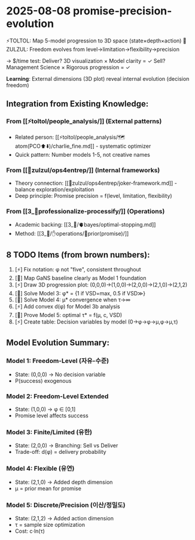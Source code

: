 # 2025-08-08 promise-precision-evolution

⚡TOLTOL: Map 5-model progression to 3D space (state×depth×action)
🧲ZULZUL: Freedom evolves from level→limitation→flexibility→precision

→ $/time test:
  Deliver? 3D visualization × Model clarity = ✓
  Sell? Management Science × Rigorous progression = ✓

**Learning**: External dimensions (3D plot) reveal internal evolution (decision freedom)

## Integration from Existing Knowledge:

### From [[⚡toltol/people_analysis/]] (External patterns)
- Related person: [[⚡toltol/people_analysis/🗺️atom(PCO⬆️⬇️)/charlie_fine.md]] - systematic optimizer
- Quick pattern: Number models 1-5, not creative names
 
### From [[🧲zulzul/ops4entrep/]] (Internal frameworks)  
- Theory connection: [[🧲zulzul/ops4entrep/joker-framework.md]] - balance exploration/exploitation
- Deep principle: Promise precision = f(level, limitation, flexibility)

### From [[3_🐅professionalize-processify/]] (Operations)
- Academic backing: [[3_🐅/🫀bayes/optimal-stopping.md]]
- Method: [[3_🐅/✋operations/🤙prior(promise)/]]

## 8 TODO Items (from brown numbers):

1. [⚡] Fix notation: φ not "five", consistent throughout
2. [🧲] Map GaNS baseline clearly as Model 1 foundation
3. [⚡] Draw 3D progression plot: (0,0,0)→(1,0,0)→(2,0,0)→(2,1,0)→(2,1,2)
4. [🧲] Solve Model 3: φ* = {1 if VSD=max, 0.5 if VSD≫}
5. [🧲] Solve Model 4: μ* convergence when τ→∞
6. [⚡] Add convex d(φ) for Model 3b analysis
7. [🧲] Prove Model 5: optimal τ* = f(μ, c, VSD)
8. [⚡] Create table: Decision variables by model (0→φ→φ→μ,φ→μ,τ)

## Model Evolution Summary:

### Model 1: Freedom-Level (자유-수준)
- State: (0,0,0) → No decision variable
- P(success) exogenous

### Model 2: Freedom-Level Extended  
- State: (1,0,0) → φ ∈ [0,1]
- Promise level affects success

### Model 3: Finite/Limited (유한)
- State: (2,0,0) → Branching: Sell vs Deliver
- Trade-off: d(φ) = delivery probability

### Model 4: Flexible (유연)
- State: (2,1,0) → Added depth dimension
- μ = prior mean for promise

### Model 5: Discrete/Precision (이산/정밀도)
- State: (2,1,2) → Added action dimension
- τ = sample size optimization
- Cost: c·ln(τ)